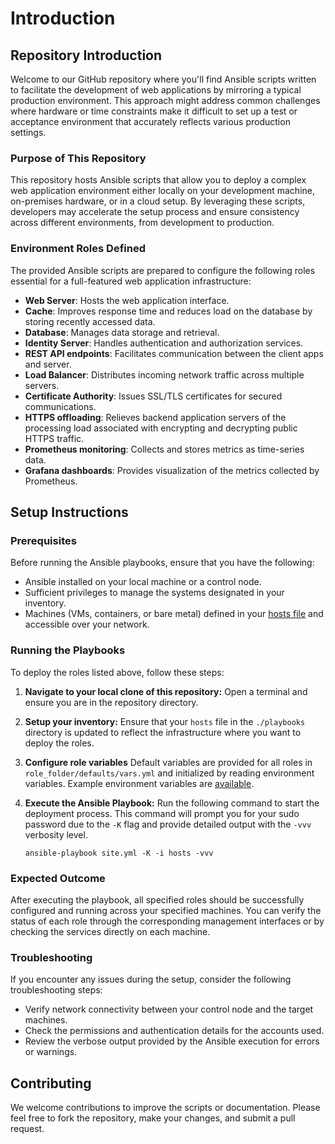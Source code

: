 # Introduction

## Repository Introduction

Welcome to our GitHub repository where you'll find Ansible scripts written to facilitate the development of web applications by mirroring a typical production environment. This approach might address common challenges where hardware or time constraints make it difficult to set up a test or acceptance environment that accurately reflects various production settings.

### Purpose of This Repository

This repository hosts Ansible scripts that allow you to deploy a complex web application environment either locally on your development machine, on-premises hardware, or in a cloud setup. By leveraging these scripts, developers may accelerate the setup process and ensure consistency across different environments, from development to production.

### Environment Roles Defined

The provided Ansible scripts are prepared to configure the following roles essential for a full-featured web application infrastructure:

* **Web Server**: Hosts the web application interface.
* **Cache**: Improves response time and reduces load on the database by storing recently accessed data.
* **Database**: Manages data storage and retrieval.
* **Identity Server**: Handles authentication and authorization services.
* **REST API endpoints**: Facilitates communication between the client apps and server.
* **Load Balancer**: Distributes incoming network traffic across multiple servers.
* **Certificate Authority**: Issues SSL/TLS certificates for secured communications.
* **HTTPS offloading**: Relieves backend application servers of the processing load associated with encrypting and decrypting public HTTPS traffic.
* **Prometheus monitoring**: Collects and stores metrics as time-series data.
* **Grafana dashboards**: Provides visualization of the metrics collected by Prometheus.

## Setup Instructions

### Prerequisites

Before running the Ansible playbooks, ensure that you have the following:

* Ansible installed on your local machine or a control node.
* Sufficient privileges to manage the systems designated in your inventory.
* Machines (VMs, containers, or bare metal) defined in your [hosts file](./playbooks/hosts) and accessible over your network.

### Running the Playbooks

To deploy the roles listed above, follow these steps:

1. **Navigate to your local clone of this repository:**
   Open a terminal and ensure you are in the repository directory.

2. **Setup your inventory:**
   Ensure that your `hosts` file in the `./playbooks` directory is updated to reflect the infrastructure where you want to deploy the roles.

3. **Configure role variables**
   Default variables are provided for all roles in `role_folder/defaults/vars.yml` and initialized by reading environment variables. Example environment variables are [available](./example.env).

4. **Execute the Ansible Playbook:**
   Run the following command to start the deployment process. This command will prompt you for your sudo password due to the `-K` flag and provide detailed output with the `-vvv` verbosity level.

   ```shell
   ansible-playbook site.yml -K -i hosts -vvv
   ```

### Expected Outcome

After executing the playbook, all specified roles should be successfully configured and running across your specified machines. You can verify the status of each role through the corresponding management interfaces or by checking the services directly on each machine.

### Troubleshooting

If you encounter any issues during the setup, consider the following troubleshooting steps:

* Verify network connectivity between your control node and the target machines.
* Check the permissions and authentication details for the accounts used.
* Review the verbose output provided by the Ansible execution for errors or warnings.

## Contributing

We welcome contributions to improve the scripts or documentation. Please feel free to fork the repository, make your changes, and submit a pull request.
